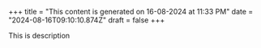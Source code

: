 +++
title = "This content is generated on 16-08-2024 at 11:33 PM"
date = "2024-08-16T09:10:10.874Z"
draft = false
+++

  This is description
        